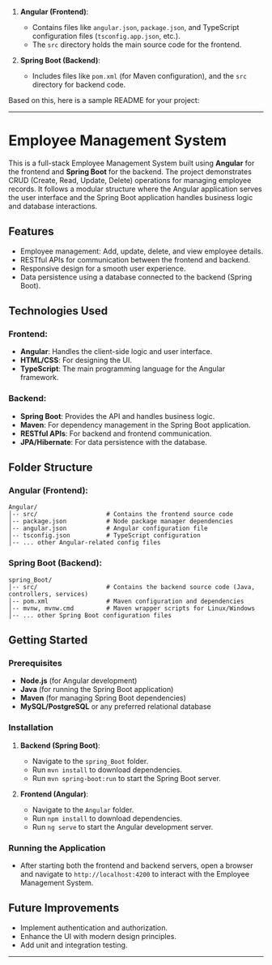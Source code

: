 

1. **Angular (Frontend)**:
   - Contains files like `angular.json`, `package.json`, and TypeScript configuration files (`tsconfig.app.json`, etc.).
   - The `src` directory holds the main source code for the frontend.

2. **Spring Boot (Backend)**:
   - Includes files like `pom.xml` (for Maven configuration), and the `src` directory for backend code.

Based on this, here is a sample README for your project:

---

# Employee Management System

This is a full-stack Employee Management System built using **Angular** for the frontend and **Spring Boot** for the backend. The project demonstrates CRUD (Create, Read, Update, Delete) operations for managing employee records. It follows a modular structure where the Angular application serves the user interface and the Spring Boot application handles business logic and database interactions.

## Features
- Employee management: Add, update, delete, and view employee details.
- RESTful APIs for communication between the frontend and backend.
- Responsive design for a smooth user experience.
- Data persistence using a database connected to the backend (Spring Boot).

## Technologies Used
### Frontend:
- **Angular**: Handles the client-side logic and user interface.
- **HTML/CSS**: For designing the UI.
- **TypeScript**: The main programming language for the Angular framework.

### Backend:
- **Spring Boot**: Provides the API and handles business logic.
- **Maven**: For dependency management in the Spring Boot application.
- **RESTful APIs**: For backend and frontend communication.
- **JPA/Hibernate**: For data persistence with the database.

## Folder Structure
### Angular (Frontend):
```
Angular/
│-- src/                   # Contains the frontend source code
│-- package.json           # Node package manager dependencies
│-- angular.json           # Angular configuration file
│-- tsconfig.json          # TypeScript configuration
│-- ... other Angular-related config files
```

### Spring Boot (Backend):
```
spring_Boot/
│-- src/                   # Contains the backend source code (Java, controllers, services)
│-- pom.xml                # Maven configuration and dependencies
│-- mvnw, mvnw.cmd         # Maven wrapper scripts for Linux/Windows
│-- ... other Spring Boot configuration files
```

## Getting Started

### Prerequisites
- **Node.js** (for Angular development)
- **Java** (for running the Spring Boot application)
- **Maven** (for managing Spring Boot dependencies)
- **MySQL/PostgreSQL** or any preferred relational database

### Installation

1. **Backend (Spring Boot)**:
   - Navigate to the `spring_Boot` folder.
   - Run `mvn install` to download dependencies.
   - Run `mvn spring-boot:run` to start the Spring Boot server.
   
2. **Frontend (Angular)**:
   - Navigate to the `Angular` folder.
   - Run `npm install` to download dependencies.
   - Run `ng serve` to start the Angular development server.

### Running the Application
- After starting both the frontend and backend servers, open a browser and navigate to `http://localhost:4200` to interact with the Employee Management System.

## Future Improvements
- Implement authentication and authorization.
- Enhance the UI with modern design principles.
- Add unit and integration testing.

---

